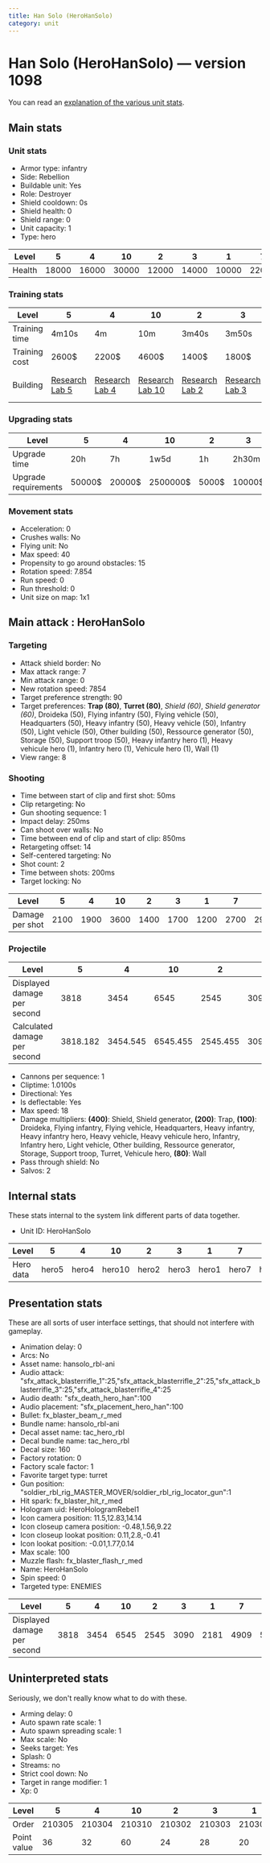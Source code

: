 ```yaml
---
title: Han Solo (HeroHanSolo)
category: unit
---
```


# Han Solo (HeroHanSolo) — version 1098

You can read an [explanation  of the various unit stats](unitexplained.md).

## Main stats

### Unit stats

  * Armor type: infantry
  * Side: Rebellion
  * Buildable unit: Yes
  * Role: Destroyer
  * Shield cooldown: 0s
  * Shield health: 0
  * Shield range: 0
  * Unit capacity: 1
  * Type: hero

|Level |5    |4    |10   |2    |3    |1    |7    |8    |9    |6    |
|------|-----|-----|-----|-----|-----|-----|-----|-----|-----|-----|
|Health|18000|16000|30000|12000|14000|10000|22000|24000|26000|20000|


### Training stats

|Level        |5                                     |4                                     |10                                     |2                                     |3                                     |1                                          |7                                     |8                                     |9                                     |6                                     |
|-------------|--------------------------------------|--------------------------------------|---------------------------------------|--------------------------------------|--------------------------------------|-------------------------------------------|--------------------------------------|--------------------------------------|--------------------------------------|--------------------------------------|
|Training time|4m10s                                 |4m                                    |10m                                    |3m40s                                 |3m50s                                 |3m30s                                      |4m30s                                 |9m20s                                 |9m40s                                 |4m20s                                 |
|Training cost|2600$                                 |2200$                                 |4600$                                  |1400$                                 |1800$                                 |1000$                                      |3400$                                 |4000$                                 |4200$                                 |3000$                                 |
|Building     |[Research Lab 5](rebelOffenseLab.html)|[Research Lab 4](rebelOffenseLab.html)|[Research Lab 10](rebelOffenseLab.html)|[Research Lab 2](rebelOffenseLab.html)|[Research Lab 3](rebelOffenseLab.html)|[Hero Command 2](rebelTacticalCommand.html)|[Research Lab 7](rebelOffenseLab.html)|[Research Lab 8](rebelOffenseLab.html)|[Research Lab 9](rebelOffenseLab.html)|[Research Lab 6](rebelOffenseLab.html)|


### Upgrading stats

|Level               |5     |4     |10      |2    |3     |1    |7      |8      |9       |6      |
|--------------------|------|------|--------|-----|------|-----|-------|-------|--------|-------|
|Upgrade time        |20h   |7h    |1w5d    |1h   |2h30m |0s   |4d     |6d     |1w1d    |2d12h  |
|Upgrade requirements|50000$|20000$|2500000$|5000$|10000$|3000$|225000$|450000$|1500000$|135000$|


### Movement stats

  * Acceleration: 0
  * Crushes walls: No
  * Flying unit: No
  * Max speed: 40
  * Propensity to go around obstacles: 15
  * Rotation speed: 7.854
  * Run speed: 0
  * Run threshold: 0
  * Unit size on map: 1x1

## Main attack : HeroHanSolo

### Targeting

  * Attack shield border: No
  * Max attack range: 7
  * Min attack range: 0
  * New rotation speed: 7854
  * Target preference strength: 90
  * Target preferences: **Trap (80)**, **Turret (80)**, _Shield (60)_, _Shield generator (60)_, Droideka (50), Flying infantry (50), Flying vehicle (50), Headquarters (50), Heavy infantry (50), Heavy vehicle (50), Infantry (50), Light vehicle (50), Other building (50), Ressource generator (50), Storage (50), Support troop (50), Heavy infantry hero (1), Heavy vehicule hero (1), Infantry hero (1), Vehicule hero (1), Wall (1)
  * View range: 8

### Shooting

  * Time between start of clip and first shot: 50ms
  * Clip retargeting: No
  * Gun shooting sequence: 1
  * Impact delay: 250ms
  * Can shoot over walls: No
  * Time between end of clip and start of clip: 850ms
  * Retargeting offset: 14
  * Self-centered targeting: No
  * Shot count: 2
  * Time between shots: 200ms
  * Target locking: No

|Level          |5   |4   |10  |2   |3   |1   |7   |8   |9   |6   |
|---------------|----|----|----|----|----|----|----|----|----|----|
|Damage per shot|2100|1900|3600|1400|1700|1200|2700|2900|3100|2400|


### Projectile

|Level                       |5       |4       |10      |2       |3       |1       |7       |8       |9       |6       |
|----------------------------|--------|--------|--------|--------|--------|--------|--------|--------|--------|--------|
|Displayed damage per second |3818    |3454    |6545    |2545    |3090    |2181    |4909    |5272    |5636    |4363    |
|Calculated damage per second|3818.182|3454.545|6545.455|2545.455|3090.909|2181.818|4909.091|5272.727|5636.364|4363.636|


  * Cannons per sequence: 1
  * Cliptime: 1.0100s
  * Directional: Yes
  * Is deflectable: Yes
  * Max speed: 18
  * Damage multipliers: **(400)**: Shield, Shield generator, **(200)**: Trap, **(100)**: Droideka, Flying infantry, Flying vehicle, Headquarters, Heavy infantry, Heavy infantry hero, Heavy vehicle, Heavy vehicule hero, Infantry, Infantry hero, Light vehicle, Other building, Ressource generator, Storage, Support troop, Turret, Vehicule hero, **(80)**: Wall
  * Pass through shield: No
  * Salvos: 2

## Internal stats

These stats internal to the system link different parts of data together.

  * Unit ID: HeroHanSolo

|Level    |5    |4    |10    |2    |3    |1    |7    |8    |9    |6    |
|---------|-----|-----|------|-----|-----|-----|-----|-----|-----|-----|
|Hero data|hero5|hero4|hero10|hero2|hero3|hero1|hero7|hero8|hero9|hero6|


## Presentation stats

These are all sorts of user interface settings, that should not interfere with gameplay.

  * Animation delay: 0
  * Arcs: No
  * Asset name: hansolo_rbl-ani
  * Audio attack: "sfx_attack_blasterrifle_1":25,"sfx_attack_blasterrifle_2":25,"sfx_attack_blasterrifle_3":25,"sfx_attack_blasterrifle_4":25
  * Audio death: "sfx_death_hero_han":100
  * Audio placement: "sfx_placement_hero_han":100
  * Bullet: fx_blaster_beam_r_med
  * Bundle name: hansolo_rbl-ani
  * Decal asset name: tac_hero_rbl
  * Decal bundle name: tac_hero_rbl
  * Decal size: 160
  * Factory rotation: 0
  * Factory scale factor: 1
  * Favorite target type: turret
  * Gun position: "soldier_rbl_rig_MASTER_MOVER/soldier_rbl_rig_locator_gun":1
  * Hit spark: fx_blaster_hit_r_med
  * Hologram uid: HeroHologramRebel1
  * Icon camera position: 11.5,12.83,14.14
  * Icon closeup camera position: -0.48,1.56,9.22
  * Icon closeup lookat position: 0.11,2.8,-0.41
  * Icon lookat position: -0.01,1.77,0.14
  * Max scale: 100
  * Muzzle flash: fx_blaster_flash_r_med
  * Name: HeroHanSolo
  * Spin speed: 0
  * Targeted type: ENEMIES

|Level                      |5   |4   |10  |2   |3   |1   |7   |8   |9   |6   |
|---------------------------|----|----|----|----|----|----|----|----|----|----|
|Displayed damage per second|3818|3454|6545|2545|3090|2181|4909|5272|5636|4363|


## Uninterpreted stats

Seriously, we don't really know what to do with these.

  * Arming delay: 0
  * Auto spawn rate scale: 1
  * Auto spawn spreading scale: 1
  * Max scale: No
  * Seeks target: Yes
  * Splash: 0
  * Streams: no
  * Strict cool down: No
  * Target in range modifier: 1
  * Xp: 0

|Level      |5     |4     |10    |2     |3     |1     |7     |8     |9     |6     |
|-----------|------|------|------|------|------|------|------|------|------|------|
|Order      |210305|210304|210310|210302|210303|210301|210307|210308|210309|210306|
|Point value|36    |32    |60    |24    |28    |20    |44    |48    |52    |40    |


